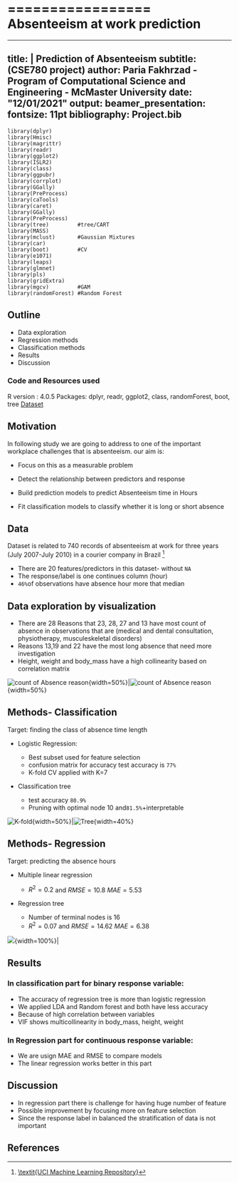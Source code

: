 =================
 Absenteeism at work prediction
================

---
title: |
  Prediction of Absenteeism 
subtitle: (CSE780 project)
author: Paria Fakhrzad - Program of Computational Science and Engineering - McMaster University 
date: "12/01/2021"
output: 
  beamer_presentation:
fontsize: 11pt
bibliography: Project.bib 
---
```{r}
library(dplyr)
library(Hmisc)
library(magrittr)
library(readr)
library(ggplot2)
library(ISLR2)
library(class)
library(ggpubr)
library(corrplot)
library(GGally)
library(PreProcess)
library(caTools)
library(caret)
library(GGally)
library(PreProcess)
library(tree)         #tree/CART
library(MASS)
library(mclust)       #Gaussian Mixtures
library(car)
library(boot)         #CV
library(e1071)
library(leaps)
library(glmnet)
library(pls)
library(gridExtra)
library(mgcv)         #GAM
library(randomForest) #Random Forest
```

## Outline
 - Data exploration
 - Regression methods
 - Classification methods
 - Results
 - Discussion
 

### Code and Resources used
 R version : 4.0.5
 Packages: dplyr, readr, ggplot2, class, randomForest, boot, tree
 [Dataset](http://archive.ics.uci.edu/ml/datasets/Absenteeism+at+work#)

 
## Motivation 
In following study we are going to address to one of the important workplace challenges that is absenteeism. our aim is:

 - Focus on this as a measurable problem
 
 - Detect the relationship between predictors and response 
 
 - Build prediction models to predict Absenteeism time in Hours
 
 - Fit classification models to classify whether it is long or short absence

 
## Data 
Dataset is related to 740 records of absenteeism at work for three years (July 2007-July 2010) in a courier company in Brazil [^1]

  - There are 20 features/predictors in this dataset- without `NA`
  - The response/label is one continues column (hour)
  - `46%`of observations have absence hour more that median

[^1]:[\textit{UCI Machine Learning Repository}](http://archive.ics.uci.edu/ml/datasets/Absenteeism+at+work#)


## Data exploration by visualization

 - There are 28 Reasons that 23, 28, 27 and 13 have most count of absence in observations that are (medical and dental consultation, physiotherapy, musculeskeletal disorders)
 - Reasons 13,19 and 22 have the most long absence that need more investigation 
 - Height, weight and body_mass have a high collinearity based on correlation matrix


![count of Absence reason](figure4.png){width=50%}|![count of Absence reason](figure5.png){width=50%}


## Methods- Classification

Target: finding the class of absence time length
 
 - Logistic Regression:
    - Best subset used for feature selection
    - confusion matrix for accuracy test accuracy is `77%`
    - K-fold CV applied with K=7
      
 - Classification tree
    - test accuracy `80.9%`
    - Pruning with optimal node 10 and`81.5%`+interpretable

![K-fold](plotcv.png){width=50%}|![Tree](Tree.png){width=40%}

## Methods- Regression

Target: predicting the absence hours

- Multiple linear regression
     - $R^2=0.2$ and $RMSE=10.8$ $MAE=5.53$
     
   
- Regression tree
     - Number of terminal nodes is 16
     -  $R^2=0.07$ and $RMSE=14.62$ $MAE=6.38$

![](regression.png){width=100%}|

## Results 

### In classification part for binary response variable:
 
 - The accuracy of regression tree is more than logistic regression
 - We applied LDA and Random forest and both have less accuracy
 - Because of high correlation between variables
 - VIF shows multicollinearity in body_mass, height, weight
 
### In Regression part for continuous response variable:
 
 - We are usign MAE and RMSE to compare models
 - The linear regression works better in this part
 


## Discussion 
- In regression part there is challenge for having huge number of feature
- Possible improvement by focusing more on feature selection
- Since the response label in balanced the stratification of data is not important

##
		

## References 
